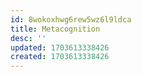 ```yaml
---
id: 8wokoxhwg6rew5wz6l9ldca
title: Metacognition
desc: ''
updated: 1703613338426
created: 1703613338426
---
```

